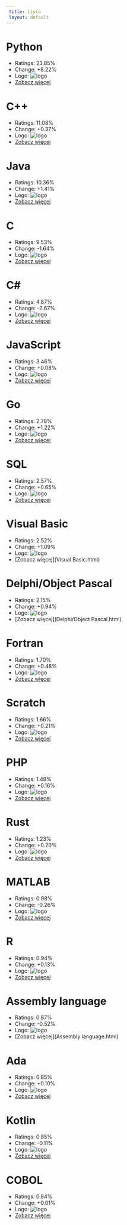 ```yaml
--- 
 title: lista 
 layout: default 
--- 
```


# Python
- Ratings: 23.85%
- Change: +8.22%
- Logo: ![logo](https://www.tiobe.com/wp-content/themes/tiobe/tiobe-index/images/Python.png)
- [Zobacz więcej](Python.html)
# C++
- Ratings: 11.08%
- Change: +0.37%
- Logo: ![logo](https://www.tiobe.com/wp-content/themes/tiobe/tiobe-index/images/C__.png)
- [Zobacz więcej](C++.html)
# Java
- Ratings: 10.36%
- Change: +1.41%
- Logo: ![logo](https://www.tiobe.com/wp-content/themes/tiobe/tiobe-index/images/Java.png)
- [Zobacz więcej](Java.html)
# C
- Ratings: 9.53%
- Change: -1.64%
- Logo: ![logo](https://www.tiobe.com/wp-content/themes/tiobe/tiobe-index/images/C.png)
- [Zobacz więcej](C.html)
# C#
- Ratings: 4.87%
- Change: -2.67%
- Logo: ![logo](https://www.tiobe.com/wp-content/themes/tiobe/tiobe-index/images/C_.png)
- [Zobacz więcej](C#.html)
# JavaScript
- Ratings: 3.46%
- Change: +0.08%
- Logo: ![logo](https://www.tiobe.com/wp-content/themes/tiobe/tiobe-index/images/JavaScript.png)
- [Zobacz więcej](JavaScript.html)
# Go
- Ratings: 2.78%
- Change: +1.22%
- Logo: ![logo](https://www.tiobe.com/wp-content/themes/tiobe/tiobe-index/images/Go.png)
- [Zobacz więcej](Go.html)
# SQL
- Ratings: 2.57%
- Change: +0.65%
- Logo: ![logo](https://www.tiobe.com/wp-content/themes/tiobe/tiobe-index/images/SQL.png)
- [Zobacz więcej](SQL.html)
# Visual Basic
- Ratings: 2.52%
- Change: +1.09%
- Logo: ![logo](https://www.tiobe.com/wp-content/themes/tiobe/tiobe-index/images/Visual_Basic.png)
- [Zobacz więcej](Visual Basic.html)
# Delphi/Object Pascal
- Ratings: 2.15%
- Change: +0.94%
- Logo: ![logo](https://www.tiobe.com/wp-content/themes/tiobe/tiobe-index/images/Delphi_Object_Pascal.png)
- [Zobacz więcej](Delphi/Object Pascal.html)
# Fortran
- Ratings: 1.70%
- Change: +0.48%
- Logo: ![logo](https://www.tiobe.com/wp-content/themes/tiobe/tiobe-index/images/Fortran.png)
- [Zobacz więcej](Fortran.html)
# Scratch
- Ratings: 1.66%
- Change: +0.21%
- Logo: ![logo](https://www.tiobe.com/wp-content/themes/tiobe/tiobe-index/images/Scratch.png)
- [Zobacz więcej](Scratch.html)
# PHP
- Ratings: 1.48%
- Change: +0.16%
- Logo: ![logo](https://www.tiobe.com/wp-content/themes/tiobe/tiobe-index/images/PHP.png)
- [Zobacz więcej](PHP.html)
# Rust
- Ratings: 1.23%
- Change: +0.20%
- Logo: ![logo](https://www.tiobe.com/wp-content/themes/tiobe/tiobe-index/images/Rust.png)
- [Zobacz więcej](Rust.html)
# MATLAB
- Ratings: 0.98%
- Change: -0.26%
- Logo: ![logo](https://www.tiobe.com/wp-content/themes/tiobe/tiobe-index/images/MATLAB.png)
- [Zobacz więcej](MATLAB.html)
# R
- Ratings: 0.94%
- Change: +0.13%
- Logo: ![logo](https://www.tiobe.com/wp-content/themes/tiobe/tiobe-index/images/R.png)
- [Zobacz więcej](R.html)
# Assembly language
- Ratings: 0.87%
- Change: -0.52%
- Logo: ![logo](https://www.tiobe.com/wp-content/themes/tiobe/tiobe-index/images/Assembly_language.png)
- [Zobacz więcej](Assembly language.html)
# Ada
- Ratings: 0.85%
- Change: +0.10%
- Logo: ![logo](https://www.tiobe.com/wp-content/themes/tiobe/tiobe-index/images/Ada.png)
- [Zobacz więcej](Ada.html)
# Kotlin
- Ratings: 0.85%
- Change: -0.11%
- Logo: ![logo](https://www.tiobe.com/wp-content/themes/tiobe/tiobe-index/images/Kotlin.png)
- [Zobacz więcej](Kotlin.html)
# COBOL
- Ratings: 0.84%
- Change: +0.01%
- Logo: ![logo](https://www.tiobe.com/wp-content/themes/tiobe/tiobe-index/images/COBOL.png)
- [Zobacz więcej](COBOL.html)
